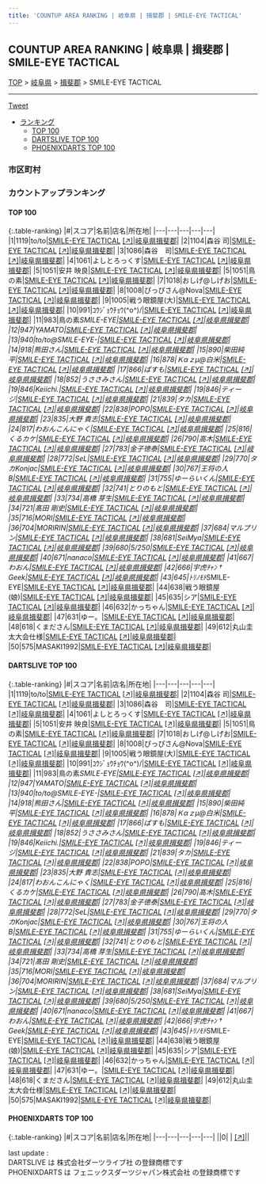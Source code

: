 ```yaml
---
title: 'COUNTUP AREA RANKING | 岐阜県 | 揖斐郡 | SMILE-EYE TACTICAL'
---
```

## COUNTUP AREA RANKING | 岐阜県 | 揖斐郡 | SMILE-EYE TACTICAL

[TOP](/darts/rank/) > [岐阜県](/darts/rank/岐阜県/) > [揖斐郡](/darts/rank/岐阜県/揖斐郡/) > SMILE-EYE TACTICAL

___

<a href="https://twitter.com/share?ref_src=twsrc%5Etfw" data-text="COUNTUP AREA RANKING | 岐阜県揖斐郡SMILE-EYE TACTICAL" class="twitter-share-button" data-hashtags="DARTSLIVE,PHOENIXDARTS,darts,ダーツ" data-show-count="false">Tweet</a>

* [ランキング](#カウントアップランキング)
    * [TOP 100](#top-100)
    * [DARTSLIVE TOP 100](#dartslive-top-100)
    * [PHOENIXDARTS TOP 100](#phoenixdarts-top-100)

### 市区町村

<ul>

</ul>

### カウントアップランキング

#### TOP 100



{:.table-ranking}
|#|スコア|名前|店名|所在地|
|---|---|---|---|---|
|1|1119|<span class="rank-name-dl">to/to</span>|<a href="/darts/rank/shops/4aece8944411d887b21333aee1bd51e4.html">SMILE-EYE TACTICAL</a> <a href="https://search.dartslive.com/jp/shop/4aece8944411d887b21333aee1bd51e4">[↗]</a>|<a href="/darts/rank/岐阜県/揖斐郡">岐阜県揖斐郡</a>|
|2|1104|<span class="rank-name-dl">森谷 司</span>|<a href="/darts/rank/shops/4aece8944411d887b21333aee1bd51e4.html">SMILE-EYE TACTICAL</a> <a href="https://search.dartslive.com/jp/shop/4aece8944411d887b21333aee1bd51e4">[↗]</a>|<a href="/darts/rank/岐阜県/揖斐郡">岐阜県揖斐郡</a>|
|3|1086|<span class="rank-name-dl">森谷　司</span>|<a href="/darts/rank/shops/4aece8944411d887b21333aee1bd51e4.html">SMILE-EYE TACTICAL</a> <a href="https://search.dartslive.com/jp/shop/4aece8944411d887b21333aee1bd51e4">[↗]</a>|<a href="/darts/rank/岐阜県/揖斐郡">岐阜県揖斐郡</a>|
|4|1061|<span class="rank-name-dl">よしとろっくす</span>|<a href="/darts/rank/shops/4aece8944411d887b21333aee1bd51e4.html">SMILE-EYE TACTICAL</a> <a href="https://search.dartslive.com/jp/shop/4aece8944411d887b21333aee1bd51e4">[↗]</a>|<a href="/darts/rank/岐阜県/揖斐郡">岐阜県揖斐郡</a>|
|5|1051|<span class="rank-name-dl">安井 映良</span>|<a href="/darts/rank/shops/4aece8944411d887b21333aee1bd51e4.html">SMILE-EYE TACTICAL</a> <a href="https://search.dartslive.com/jp/shop/4aece8944411d887b21333aee1bd51e4">[↗]</a>|<a href="/darts/rank/岐阜県/揖斐郡">岐阜県揖斐郡</a>|
|5|1051|<span class="rank-name-dl">鳥の素</span>|<a href="/darts/rank/shops/4aece8944411d887b21333aee1bd51e4.html">SMILE-EYE TACTICAL</a> <a href="https://search.dartslive.com/jp/shop/4aece8944411d887b21333aee1bd51e4">[↗]</a>|<a href="/darts/rank/岐阜県/揖斐郡">岐阜県揖斐郡</a>|
|7|1018|<span class="rank-name-dl">おしげ@しげお</span>|<a href="/darts/rank/shops/4aece8944411d887b21333aee1bd51e4.html">SMILE-EYE TACTICAL</a> <a href="https://search.dartslive.com/jp/shop/4aece8944411d887b21333aee1bd51e4">[↗]</a>|<a href="/darts/rank/岐阜県/揖斐郡">岐阜県揖斐郡</a>|
|8|1008|<span class="rank-name-dl">ぴっぴさん@Nova</span>|<a href="/darts/rank/shops/4aece8944411d887b21333aee1bd51e4.html">SMILE-EYE TACTICAL</a> <a href="https://search.dartslive.com/jp/shop/4aece8944411d887b21333aee1bd51e4">[↗]</a>|<a href="/darts/rank/岐阜県/揖斐郡">岐阜県揖斐郡</a>|
|9|1005|<span class="rank-name-dl">戦う眼鏡屋(大)</span>|<a href="/darts/rank/shops/4aece8944411d887b21333aee1bd51e4.html">SMILE-EYE TACTICAL</a> <a href="https://search.dartslive.com/jp/shop/4aece8944411d887b21333aee1bd51e4">[↗]</a>|<a href="/darts/rank/岐阜県/揖斐郡">岐阜県揖斐郡</a>|
|10|991|<span class="rank-name-dl">ｺｳｼﾞｮｳﾁｮｳ(^o^)/</span>|<a href="/darts/rank/shops/4aece8944411d887b21333aee1bd51e4.html">SMILE-EYE TACTICAL</a> <a href="https://search.dartslive.com/jp/shop/4aece8944411d887b21333aee1bd51e4">[↗]</a>|<a href="/darts/rank/岐阜県/揖斐郡">岐阜県揖斐郡</a>|
|11|983|<span class="rank-name-dl">鳥の素*SMILE-EYE</span>|<a href="/darts/rank/shops/4aece8944411d887b21333aee1bd51e4.html">SMILE-EYE TACTICAL</a> <a href="https://search.dartslive.com/jp/shop/4aece8944411d887b21333aee1bd51e4">[↗]</a>|<a href="/darts/rank/岐阜県/揖斐郡">岐阜県揖斐郡</a>|
|12|947|<span class="rank-name-dl">YAMATO</span>|<a href="/darts/rank/shops/4aece8944411d887b21333aee1bd51e4.html">SMILE-EYE TACTICAL</a> <a href="https://search.dartslive.com/jp/shop/4aece8944411d887b21333aee1bd51e4">[↗]</a>|<a href="/darts/rank/岐阜県/揖斐郡">岐阜県揖斐郡</a>|
|13|940|<span class="rank-name-dl">to/to@SMILE-EYE-</span>|<a href="/darts/rank/shops/4aece8944411d887b21333aee1bd51e4.html">SMILE-EYE TACTICAL</a> <a href="https://search.dartslive.com/jp/shop/4aece8944411d887b21333aee1bd51e4">[↗]</a>|<a href="/darts/rank/岐阜県/揖斐郡">岐阜県揖斐郡</a>|
|14|918|<span class="rank-name-dl">熊田さん</span>|<a href="/darts/rank/shops/4aece8944411d887b21333aee1bd51e4.html">SMILE-EYE TACTICAL</a> <a href="https://search.dartslive.com/jp/shop/4aece8944411d887b21333aee1bd51e4">[↗]</a>|<a href="/darts/rank/岐阜県/揖斐郡">岐阜県揖斐郡</a>|
|15|890|<span class="rank-name-dl">柴田純平</span>|<a href="/darts/rank/shops/4aece8944411d887b21333aee1bd51e4.html">SMILE-EYE TACTICAL</a> <a href="https://search.dartslive.com/jp/shop/4aece8944411d887b21333aee1bd51e4">[↗]</a>|<a href="/darts/rank/岐阜県/揖斐郡">岐阜県揖斐郡</a>|
|16|878|<span class="rank-name-dl">Ｋαｚμ@白米</span>|<a href="/darts/rank/shops/4aece8944411d887b21333aee1bd51e4.html">SMILE-EYE TACTICAL</a> <a href="https://search.dartslive.com/jp/shop/4aece8944411d887b21333aee1bd51e4">[↗]</a>|<a href="/darts/rank/岐阜県/揖斐郡">岐阜県揖斐郡</a>|
|17|866|<span class="rank-name-dl">ぱすも</span>|<a href="/darts/rank/shops/4aece8944411d887b21333aee1bd51e4.html">SMILE-EYE TACTICAL</a> <a href="https://search.dartslive.com/jp/shop/4aece8944411d887b21333aee1bd51e4">[↗]</a>|<a href="/darts/rank/岐阜県/揖斐郡">岐阜県揖斐郡</a>|
|18|852|<span class="rank-name-dl">うささみさん</span>|<a href="/darts/rank/shops/4aece8944411d887b21333aee1bd51e4.html">SMILE-EYE TACTICAL</a> <a href="https://search.dartslive.com/jp/shop/4aece8944411d887b21333aee1bd51e4">[↗]</a>|<a href="/darts/rank/岐阜県/揖斐郡">岐阜県揖斐郡</a>|
|19|846|<span class="rank-name-dl">Keiichi.</span>|<a href="/darts/rank/shops/4aece8944411d887b21333aee1bd51e4.html">SMILE-EYE TACTICAL</a> <a href="https://search.dartslive.com/jp/shop/4aece8944411d887b21333aee1bd51e4">[↗]</a>|<a href="/darts/rank/岐阜県/揖斐郡">岐阜県揖斐郡</a>|
|19|846|<span class="rank-name-dl">ティージ</span>|<a href="/darts/rank/shops/4aece8944411d887b21333aee1bd51e4.html">SMILE-EYE TACTICAL</a> <a href="https://search.dartslive.com/jp/shop/4aece8944411d887b21333aee1bd51e4">[↗]</a>|<a href="/darts/rank/岐阜県/揖斐郡">岐阜県揖斐郡</a>|
|21|839|<span class="rank-name-dl">タカ</span>|<a href="/darts/rank/shops/4aece8944411d887b21333aee1bd51e4.html">SMILE-EYE TACTICAL</a> <a href="https://search.dartslive.com/jp/shop/4aece8944411d887b21333aee1bd51e4">[↗]</a>|<a href="/darts/rank/岐阜県/揖斐郡">岐阜県揖斐郡</a>|
|22|838|<span class="rank-name-dl">POPO</span>|<a href="/darts/rank/shops/4aece8944411d887b21333aee1bd51e4.html">SMILE-EYE TACTICAL</a> <a href="https://search.dartslive.com/jp/shop/4aece8944411d887b21333aee1bd51e4">[↗]</a>|<a href="/darts/rank/岐阜県/揖斐郡">岐阜県揖斐郡</a>|
|23|835|<span class="rank-name-dl">大野 貴志</span>|<a href="/darts/rank/shops/4aece8944411d887b21333aee1bd51e4.html">SMILE-EYE TACTICAL</a> <a href="https://search.dartslive.com/jp/shop/4aece8944411d887b21333aee1bd51e4">[↗]</a>|<a href="/darts/rank/岐阜県/揖斐郡">岐阜県揖斐郡</a>|
|24|817|<span class="rank-name-dl">わおんこんにゃく</span>|<a href="/darts/rank/shops/4aece8944411d887b21333aee1bd51e4.html">SMILE-EYE TACTICAL</a> <a href="https://search.dartslive.com/jp/shop/4aece8944411d887b21333aee1bd51e4">[↗]</a>|<a href="/darts/rank/岐阜県/揖斐郡">岐阜県揖斐郡</a>|
|25|816|<span class="rank-name-dl">くるカケ</span>|<a href="/darts/rank/shops/4aece8944411d887b21333aee1bd51e4.html">SMILE-EYE TACTICAL</a> <a href="https://search.dartslive.com/jp/shop/4aece8944411d887b21333aee1bd51e4">[↗]</a>|<a href="/darts/rank/岐阜県/揖斐郡">岐阜県揖斐郡</a>|
|26|790|<span class="rank-name-dl">高木</span>|<a href="/darts/rank/shops/4aece8944411d887b21333aee1bd51e4.html">SMILE-EYE TACTICAL</a> <a href="https://search.dartslive.com/jp/shop/4aece8944411d887b21333aee1bd51e4">[↗]</a>|<a href="/darts/rank/岐阜県/揖斐郡">岐阜県揖斐郡</a>|
|27|783|<span class="rank-name-dl">金子徳泰</span>|<a href="/darts/rank/shops/4aece8944411d887b21333aee1bd51e4.html">SMILE-EYE TACTICAL</a> <a href="https://search.dartslive.com/jp/shop/4aece8944411d887b21333aee1bd51e4">[↗]</a>|<a href="/darts/rank/岐阜県/揖斐郡">岐阜県揖斐郡</a>|
|28|772|<span class="rank-name-dl">SeL</span>|<a href="/darts/rank/shops/4aece8944411d887b21333aee1bd51e4.html">SMILE-EYE TACTICAL</a> <a href="https://search.dartslive.com/jp/shop/4aece8944411d887b21333aee1bd51e4">[↗]</a>|<a href="/darts/rank/岐阜県/揖斐郡">岐阜県揖斐郡</a>|
|29|770|<span class="rank-name-dl">タカKonjac</span>|<a href="/darts/rank/shops/4aece8944411d887b21333aee1bd51e4.html">SMILE-EYE TACTICAL</a> <a href="https://search.dartslive.com/jp/shop/4aece8944411d887b21333aee1bd51e4">[↗]</a>|<a href="/darts/rank/岐阜県/揖斐郡">岐阜県揖斐郡</a>|
|30|767|<span class="rank-name-dl">王将の人B</span>|<a href="/darts/rank/shops/4aece8944411d887b21333aee1bd51e4.html">SMILE-EYE TACTICAL</a> <a href="https://search.dartslive.com/jp/shop/4aece8944411d887b21333aee1bd51e4">[↗]</a>|<a href="/darts/rank/岐阜県/揖斐郡">岐阜県揖斐郡</a>|
|31|755|<span class="rank-name-dl">ゆーらいくん</span>|<a href="/darts/rank/shops/4aece8944411d887b21333aee1bd51e4.html">SMILE-EYE TACTICAL</a> <a href="https://search.dartslive.com/jp/shop/4aece8944411d887b21333aee1bd51e4">[↗]</a>|<a href="/darts/rank/岐阜県/揖斐郡">岐阜県揖斐郡</a>|
|32|741|<span class="rank-name-dl">とりのもと</span>|<a href="/darts/rank/shops/4aece8944411d887b21333aee1bd51e4.html">SMILE-EYE TACTICAL</a> <a href="https://search.dartslive.com/jp/shop/4aece8944411d887b21333aee1bd51e4">[↗]</a>|<a href="/darts/rank/岐阜県/揖斐郡">岐阜県揖斐郡</a>|
|33|734|<span class="rank-name-dl">高橋 芽生</span>|<a href="/darts/rank/shops/4aece8944411d887b21333aee1bd51e4.html">SMILE-EYE TACTICAL</a> <a href="https://search.dartslive.com/jp/shop/4aece8944411d887b21333aee1bd51e4">[↗]</a>|<a href="/darts/rank/岐阜県/揖斐郡">岐阜県揖斐郡</a>|
|34|721|<span class="rank-name-dl">髙田 剛史</span>|<a href="/darts/rank/shops/4aece8944411d887b21333aee1bd51e4.html">SMILE-EYE TACTICAL</a> <a href="https://search.dartslive.com/jp/shop/4aece8944411d887b21333aee1bd51e4">[↗]</a>|<a href="/darts/rank/岐阜県/揖斐郡">岐阜県揖斐郡</a>|
|35|716|<span class="rank-name-dl">MORI</span>|<a href="/darts/rank/shops/4aece8944411d887b21333aee1bd51e4.html">SMILE-EYE TACTICAL</a> <a href="https://search.dartslive.com/jp/shop/4aece8944411d887b21333aee1bd51e4">[↗]</a>|<a href="/darts/rank/岐阜県/揖斐郡">岐阜県揖斐郡</a>|
|36|704|<span class="rank-name-dl">MORIRIN</span>|<a href="/darts/rank/shops/4aece8944411d887b21333aee1bd51e4.html">SMILE-EYE TACTICAL</a> <a href="https://search.dartslive.com/jp/shop/4aece8944411d887b21333aee1bd51e4">[↗]</a>|<a href="/darts/rank/岐阜県/揖斐郡">岐阜県揖斐郡</a>|
|37|684|<span class="rank-name-dl">マルプリン</span>|<a href="/darts/rank/shops/4aece8944411d887b21333aee1bd51e4.html">SMILE-EYE TACTICAL</a> <a href="https://search.dartslive.com/jp/shop/4aece8944411d887b21333aee1bd51e4">[↗]</a>|<a href="/darts/rank/岐阜県/揖斐郡">岐阜県揖斐郡</a>|
|38|681|<span class="rank-name-dl">SeiMya</span>|<a href="/darts/rank/shops/4aece8944411d887b21333aee1bd51e4.html">SMILE-EYE TACTICAL</a> <a href="https://search.dartslive.com/jp/shop/4aece8944411d887b21333aee1bd51e4">[↗]</a>|<a href="/darts/rank/岐阜県/揖斐郡">岐阜県揖斐郡</a>|
|39|680|<span class="rank-name-dl">5/250</span>|<a href="/darts/rank/shops/4aece8944411d887b21333aee1bd51e4.html">SMILE-EYE TACTICAL</a> <a href="https://search.dartslive.com/jp/shop/4aece8944411d887b21333aee1bd51e4">[↗]</a>|<a href="/darts/rank/岐阜県/揖斐郡">岐阜県揖斐郡</a>|
|40|671|<span class="rank-name-dl">nanaco</span>|<a href="/darts/rank/shops/4aece8944411d887b21333aee1bd51e4.html">SMILE-EYE TACTICAL</a> <a href="https://search.dartslive.com/jp/shop/4aece8944411d887b21333aee1bd51e4">[↗]</a>|<a href="/darts/rank/岐阜県/揖斐郡">岐阜県揖斐郡</a>|
|41|667|<span class="rank-name-dl">わおん</span>|<a href="/darts/rank/shops/4aece8944411d887b21333aee1bd51e4.html">SMILE-EYE TACTICAL</a> <a href="https://search.dartslive.com/jp/shop/4aece8944411d887b21333aee1bd51e4">[↗]</a>|<a href="/darts/rank/岐阜県/揖斐郡">岐阜県揖斐郡</a>|
|42|666|<span class="rank-name-dl">宇虎ﾁｬﾝ † Geek</span>|<a href="/darts/rank/shops/4aece8944411d887b21333aee1bd51e4.html">SMILE-EYE TACTICAL</a> <a href="https://search.dartslive.com/jp/shop/4aece8944411d887b21333aee1bd51e4">[↗]</a>|<a href="/darts/rank/岐阜県/揖斐郡">岐阜県揖斐郡</a>|
|43|645|<span class="rank-name-dl">ﾄﾘﾉﾓﾄ*SMILE-EYE</span>|<a href="/darts/rank/shops/4aece8944411d887b21333aee1bd51e4.html">SMILE-EYE TACTICAL</a> <a href="https://search.dartslive.com/jp/shop/4aece8944411d887b21333aee1bd51e4">[↗]</a>|<a href="/darts/rank/岐阜県/揖斐郡">岐阜県揖斐郡</a>|
|44|638|<span class="rank-name-dl">戦う眼鏡屋(娘)</span>|<a href="/darts/rank/shops/4aece8944411d887b21333aee1bd51e4.html">SMILE-EYE TACTICAL</a> <a href="https://search.dartslive.com/jp/shop/4aece8944411d887b21333aee1bd51e4">[↗]</a>|<a href="/darts/rank/岐阜県/揖斐郡">岐阜県揖斐郡</a>|
|45|635|<span class="rank-name-dl">シア</span>|<a href="/darts/rank/shops/4aece8944411d887b21333aee1bd51e4.html">SMILE-EYE TACTICAL</a> <a href="https://search.dartslive.com/jp/shop/4aece8944411d887b21333aee1bd51e4">[↗]</a>|<a href="/darts/rank/岐阜県/揖斐郡">岐阜県揖斐郡</a>|
|46|632|<span class="rank-name-dl">かっちゃん</span>|<a href="/darts/rank/shops/4aece8944411d887b21333aee1bd51e4.html">SMILE-EYE TACTICAL</a> <a href="https://search.dartslive.com/jp/shop/4aece8944411d887b21333aee1bd51e4">[↗]</a>|<a href="/darts/rank/岐阜県/揖斐郡">岐阜県揖斐郡</a>|
|47|631|<span class="rank-name-dl">ゆー。</span>|<a href="/darts/rank/shops/4aece8944411d887b21333aee1bd51e4.html">SMILE-EYE TACTICAL</a> <a href="https://search.dartslive.com/jp/shop/4aece8944411d887b21333aee1bd51e4">[↗]</a>|<a href="/darts/rank/岐阜県/揖斐郡">岐阜県揖斐郡</a>|
|48|618|<span class="rank-name-dl">くまださん</span>|<a href="/darts/rank/shops/4aece8944411d887b21333aee1bd51e4.html">SMILE-EYE TACTICAL</a> <a href="https://search.dartslive.com/jp/shop/4aece8944411d887b21333aee1bd51e4">[↗]</a>|<a href="/darts/rank/岐阜県/揖斐郡">岐阜県揖斐郡</a>|
|49|612|<span class="rank-name-dl">丸山圭太大会仕様</span>|<a href="/darts/rank/shops/4aece8944411d887b21333aee1bd51e4.html">SMILE-EYE TACTICAL</a> <a href="https://search.dartslive.com/jp/shop/4aece8944411d887b21333aee1bd51e4">[↗]</a>|<a href="/darts/rank/岐阜県/揖斐郡">岐阜県揖斐郡</a>|
|50|575|<span class="rank-name-dl">MASAKI1992</span>|<a href="/darts/rank/shops/4aece8944411d887b21333aee1bd51e4.html">SMILE-EYE TACTICAL</a> <a href="https://search.dartslive.com/jp/shop/4aece8944411d887b21333aee1bd51e4">[↗]</a>|<a href="/darts/rank/岐阜県/揖斐郡">岐阜県揖斐郡</a>|


#### DARTSLIVE TOP 100



{:.table-ranking}
|#|スコア|名前|店名|所在地|
|---|---|---|---|---|
|1|1119|<span class="rank-name-dl">to/to</span>|<a href="/darts/rank/shops/4aece8944411d887b21333aee1bd51e4.html">SMILE-EYE TACTICAL</a> <a href="https://search.dartslive.com/jp/shop/4aece8944411d887b21333aee1bd51e4">[↗]</a>|<a href="/darts/rank/岐阜県/揖斐郡">岐阜県揖斐郡</a>|
|2|1104|<span class="rank-name-dl">森谷 司</span>|<a href="/darts/rank/shops/4aece8944411d887b21333aee1bd51e4.html">SMILE-EYE TACTICAL</a> <a href="https://search.dartslive.com/jp/shop/4aece8944411d887b21333aee1bd51e4">[↗]</a>|<a href="/darts/rank/岐阜県/揖斐郡">岐阜県揖斐郡</a>|
|3|1086|<span class="rank-name-dl">森谷　司</span>|<a href="/darts/rank/shops/4aece8944411d887b21333aee1bd51e4.html">SMILE-EYE TACTICAL</a> <a href="https://search.dartslive.com/jp/shop/4aece8944411d887b21333aee1bd51e4">[↗]</a>|<a href="/darts/rank/岐阜県/揖斐郡">岐阜県揖斐郡</a>|
|4|1061|<span class="rank-name-dl">よしとろっくす</span>|<a href="/darts/rank/shops/4aece8944411d887b21333aee1bd51e4.html">SMILE-EYE TACTICAL</a> <a href="https://search.dartslive.com/jp/shop/4aece8944411d887b21333aee1bd51e4">[↗]</a>|<a href="/darts/rank/岐阜県/揖斐郡">岐阜県揖斐郡</a>|
|5|1051|<span class="rank-name-dl">安井 映良</span>|<a href="/darts/rank/shops/4aece8944411d887b21333aee1bd51e4.html">SMILE-EYE TACTICAL</a> <a href="https://search.dartslive.com/jp/shop/4aece8944411d887b21333aee1bd51e4">[↗]</a>|<a href="/darts/rank/岐阜県/揖斐郡">岐阜県揖斐郡</a>|
|5|1051|<span class="rank-name-dl">鳥の素</span>|<a href="/darts/rank/shops/4aece8944411d887b21333aee1bd51e4.html">SMILE-EYE TACTICAL</a> <a href="https://search.dartslive.com/jp/shop/4aece8944411d887b21333aee1bd51e4">[↗]</a>|<a href="/darts/rank/岐阜県/揖斐郡">岐阜県揖斐郡</a>|
|7|1018|<span class="rank-name-dl">おしげ@しげお</span>|<a href="/darts/rank/shops/4aece8944411d887b21333aee1bd51e4.html">SMILE-EYE TACTICAL</a> <a href="https://search.dartslive.com/jp/shop/4aece8944411d887b21333aee1bd51e4">[↗]</a>|<a href="/darts/rank/岐阜県/揖斐郡">岐阜県揖斐郡</a>|
|8|1008|<span class="rank-name-dl">ぴっぴさん@Nova</span>|<a href="/darts/rank/shops/4aece8944411d887b21333aee1bd51e4.html">SMILE-EYE TACTICAL</a> <a href="https://search.dartslive.com/jp/shop/4aece8944411d887b21333aee1bd51e4">[↗]</a>|<a href="/darts/rank/岐阜県/揖斐郡">岐阜県揖斐郡</a>|
|9|1005|<span class="rank-name-dl">戦う眼鏡屋(大)</span>|<a href="/darts/rank/shops/4aece8944411d887b21333aee1bd51e4.html">SMILE-EYE TACTICAL</a> <a href="https://search.dartslive.com/jp/shop/4aece8944411d887b21333aee1bd51e4">[↗]</a>|<a href="/darts/rank/岐阜県/揖斐郡">岐阜県揖斐郡</a>|
|10|991|<span class="rank-name-dl">ｺｳｼﾞｮｳﾁｮｳ(^o^)/</span>|<a href="/darts/rank/shops/4aece8944411d887b21333aee1bd51e4.html">SMILE-EYE TACTICAL</a> <a href="https://search.dartslive.com/jp/shop/4aece8944411d887b21333aee1bd51e4">[↗]</a>|<a href="/darts/rank/岐阜県/揖斐郡">岐阜県揖斐郡</a>|
|11|983|<span class="rank-name-dl">鳥の素*SMILE-EYE</span>|<a href="/darts/rank/shops/4aece8944411d887b21333aee1bd51e4.html">SMILE-EYE TACTICAL</a> <a href="https://search.dartslive.com/jp/shop/4aece8944411d887b21333aee1bd51e4">[↗]</a>|<a href="/darts/rank/岐阜県/揖斐郡">岐阜県揖斐郡</a>|
|12|947|<span class="rank-name-dl">YAMATO</span>|<a href="/darts/rank/shops/4aece8944411d887b21333aee1bd51e4.html">SMILE-EYE TACTICAL</a> <a href="https://search.dartslive.com/jp/shop/4aece8944411d887b21333aee1bd51e4">[↗]</a>|<a href="/darts/rank/岐阜県/揖斐郡">岐阜県揖斐郡</a>|
|13|940|<span class="rank-name-dl">to/to@SMILE-EYE-</span>|<a href="/darts/rank/shops/4aece8944411d887b21333aee1bd51e4.html">SMILE-EYE TACTICAL</a> <a href="https://search.dartslive.com/jp/shop/4aece8944411d887b21333aee1bd51e4">[↗]</a>|<a href="/darts/rank/岐阜県/揖斐郡">岐阜県揖斐郡</a>|
|14|918|<span class="rank-name-dl">熊田さん</span>|<a href="/darts/rank/shops/4aece8944411d887b21333aee1bd51e4.html">SMILE-EYE TACTICAL</a> <a href="https://search.dartslive.com/jp/shop/4aece8944411d887b21333aee1bd51e4">[↗]</a>|<a href="/darts/rank/岐阜県/揖斐郡">岐阜県揖斐郡</a>|
|15|890|<span class="rank-name-dl">柴田純平</span>|<a href="/darts/rank/shops/4aece8944411d887b21333aee1bd51e4.html">SMILE-EYE TACTICAL</a> <a href="https://search.dartslive.com/jp/shop/4aece8944411d887b21333aee1bd51e4">[↗]</a>|<a href="/darts/rank/岐阜県/揖斐郡">岐阜県揖斐郡</a>|
|16|878|<span class="rank-name-dl">Ｋαｚμ@白米</span>|<a href="/darts/rank/shops/4aece8944411d887b21333aee1bd51e4.html">SMILE-EYE TACTICAL</a> <a href="https://search.dartslive.com/jp/shop/4aece8944411d887b21333aee1bd51e4">[↗]</a>|<a href="/darts/rank/岐阜県/揖斐郡">岐阜県揖斐郡</a>|
|17|866|<span class="rank-name-dl">ぱすも</span>|<a href="/darts/rank/shops/4aece8944411d887b21333aee1bd51e4.html">SMILE-EYE TACTICAL</a> <a href="https://search.dartslive.com/jp/shop/4aece8944411d887b21333aee1bd51e4">[↗]</a>|<a href="/darts/rank/岐阜県/揖斐郡">岐阜県揖斐郡</a>|
|18|852|<span class="rank-name-dl">うささみさん</span>|<a href="/darts/rank/shops/4aece8944411d887b21333aee1bd51e4.html">SMILE-EYE TACTICAL</a> <a href="https://search.dartslive.com/jp/shop/4aece8944411d887b21333aee1bd51e4">[↗]</a>|<a href="/darts/rank/岐阜県/揖斐郡">岐阜県揖斐郡</a>|
|19|846|<span class="rank-name-dl">Keiichi.</span>|<a href="/darts/rank/shops/4aece8944411d887b21333aee1bd51e4.html">SMILE-EYE TACTICAL</a> <a href="https://search.dartslive.com/jp/shop/4aece8944411d887b21333aee1bd51e4">[↗]</a>|<a href="/darts/rank/岐阜県/揖斐郡">岐阜県揖斐郡</a>|
|19|846|<span class="rank-name-dl">ティージ</span>|<a href="/darts/rank/shops/4aece8944411d887b21333aee1bd51e4.html">SMILE-EYE TACTICAL</a> <a href="https://search.dartslive.com/jp/shop/4aece8944411d887b21333aee1bd51e4">[↗]</a>|<a href="/darts/rank/岐阜県/揖斐郡">岐阜県揖斐郡</a>|
|21|839|<span class="rank-name-dl">タカ</span>|<a href="/darts/rank/shops/4aece8944411d887b21333aee1bd51e4.html">SMILE-EYE TACTICAL</a> <a href="https://search.dartslive.com/jp/shop/4aece8944411d887b21333aee1bd51e4">[↗]</a>|<a href="/darts/rank/岐阜県/揖斐郡">岐阜県揖斐郡</a>|
|22|838|<span class="rank-name-dl">POPO</span>|<a href="/darts/rank/shops/4aece8944411d887b21333aee1bd51e4.html">SMILE-EYE TACTICAL</a> <a href="https://search.dartslive.com/jp/shop/4aece8944411d887b21333aee1bd51e4">[↗]</a>|<a href="/darts/rank/岐阜県/揖斐郡">岐阜県揖斐郡</a>|
|23|835|<span class="rank-name-dl">大野 貴志</span>|<a href="/darts/rank/shops/4aece8944411d887b21333aee1bd51e4.html">SMILE-EYE TACTICAL</a> <a href="https://search.dartslive.com/jp/shop/4aece8944411d887b21333aee1bd51e4">[↗]</a>|<a href="/darts/rank/岐阜県/揖斐郡">岐阜県揖斐郡</a>|
|24|817|<span class="rank-name-dl">わおんこんにゃく</span>|<a href="/darts/rank/shops/4aece8944411d887b21333aee1bd51e4.html">SMILE-EYE TACTICAL</a> <a href="https://search.dartslive.com/jp/shop/4aece8944411d887b21333aee1bd51e4">[↗]</a>|<a href="/darts/rank/岐阜県/揖斐郡">岐阜県揖斐郡</a>|
|25|816|<span class="rank-name-dl">くるカケ</span>|<a href="/darts/rank/shops/4aece8944411d887b21333aee1bd51e4.html">SMILE-EYE TACTICAL</a> <a href="https://search.dartslive.com/jp/shop/4aece8944411d887b21333aee1bd51e4">[↗]</a>|<a href="/darts/rank/岐阜県/揖斐郡">岐阜県揖斐郡</a>|
|26|790|<span class="rank-name-dl">高木</span>|<a href="/darts/rank/shops/4aece8944411d887b21333aee1bd51e4.html">SMILE-EYE TACTICAL</a> <a href="https://search.dartslive.com/jp/shop/4aece8944411d887b21333aee1bd51e4">[↗]</a>|<a href="/darts/rank/岐阜県/揖斐郡">岐阜県揖斐郡</a>|
|27|783|<span class="rank-name-dl">金子徳泰</span>|<a href="/darts/rank/shops/4aece8944411d887b21333aee1bd51e4.html">SMILE-EYE TACTICAL</a> <a href="https://search.dartslive.com/jp/shop/4aece8944411d887b21333aee1bd51e4">[↗]</a>|<a href="/darts/rank/岐阜県/揖斐郡">岐阜県揖斐郡</a>|
|28|772|<span class="rank-name-dl">SeL</span>|<a href="/darts/rank/shops/4aece8944411d887b21333aee1bd51e4.html">SMILE-EYE TACTICAL</a> <a href="https://search.dartslive.com/jp/shop/4aece8944411d887b21333aee1bd51e4">[↗]</a>|<a href="/darts/rank/岐阜県/揖斐郡">岐阜県揖斐郡</a>|
|29|770|<span class="rank-name-dl">タカKonjac</span>|<a href="/darts/rank/shops/4aece8944411d887b21333aee1bd51e4.html">SMILE-EYE TACTICAL</a> <a href="https://search.dartslive.com/jp/shop/4aece8944411d887b21333aee1bd51e4">[↗]</a>|<a href="/darts/rank/岐阜県/揖斐郡">岐阜県揖斐郡</a>|
|30|767|<span class="rank-name-dl">王将の人B</span>|<a href="/darts/rank/shops/4aece8944411d887b21333aee1bd51e4.html">SMILE-EYE TACTICAL</a> <a href="https://search.dartslive.com/jp/shop/4aece8944411d887b21333aee1bd51e4">[↗]</a>|<a href="/darts/rank/岐阜県/揖斐郡">岐阜県揖斐郡</a>|
|31|755|<span class="rank-name-dl">ゆーらいくん</span>|<a href="/darts/rank/shops/4aece8944411d887b21333aee1bd51e4.html">SMILE-EYE TACTICAL</a> <a href="https://search.dartslive.com/jp/shop/4aece8944411d887b21333aee1bd51e4">[↗]</a>|<a href="/darts/rank/岐阜県/揖斐郡">岐阜県揖斐郡</a>|
|32|741|<span class="rank-name-dl">とりのもと</span>|<a href="/darts/rank/shops/4aece8944411d887b21333aee1bd51e4.html">SMILE-EYE TACTICAL</a> <a href="https://search.dartslive.com/jp/shop/4aece8944411d887b21333aee1bd51e4">[↗]</a>|<a href="/darts/rank/岐阜県/揖斐郡">岐阜県揖斐郡</a>|
|33|734|<span class="rank-name-dl">高橋 芽生</span>|<a href="/darts/rank/shops/4aece8944411d887b21333aee1bd51e4.html">SMILE-EYE TACTICAL</a> <a href="https://search.dartslive.com/jp/shop/4aece8944411d887b21333aee1bd51e4">[↗]</a>|<a href="/darts/rank/岐阜県/揖斐郡">岐阜県揖斐郡</a>|
|34|721|<span class="rank-name-dl">髙田 剛史</span>|<a href="/darts/rank/shops/4aece8944411d887b21333aee1bd51e4.html">SMILE-EYE TACTICAL</a> <a href="https://search.dartslive.com/jp/shop/4aece8944411d887b21333aee1bd51e4">[↗]</a>|<a href="/darts/rank/岐阜県/揖斐郡">岐阜県揖斐郡</a>|
|35|716|<span class="rank-name-dl">MORI</span>|<a href="/darts/rank/shops/4aece8944411d887b21333aee1bd51e4.html">SMILE-EYE TACTICAL</a> <a href="https://search.dartslive.com/jp/shop/4aece8944411d887b21333aee1bd51e4">[↗]</a>|<a href="/darts/rank/岐阜県/揖斐郡">岐阜県揖斐郡</a>|
|36|704|<span class="rank-name-dl">MORIRIN</span>|<a href="/darts/rank/shops/4aece8944411d887b21333aee1bd51e4.html">SMILE-EYE TACTICAL</a> <a href="https://search.dartslive.com/jp/shop/4aece8944411d887b21333aee1bd51e4">[↗]</a>|<a href="/darts/rank/岐阜県/揖斐郡">岐阜県揖斐郡</a>|
|37|684|<span class="rank-name-dl">マルプリン</span>|<a href="/darts/rank/shops/4aece8944411d887b21333aee1bd51e4.html">SMILE-EYE TACTICAL</a> <a href="https://search.dartslive.com/jp/shop/4aece8944411d887b21333aee1bd51e4">[↗]</a>|<a href="/darts/rank/岐阜県/揖斐郡">岐阜県揖斐郡</a>|
|38|681|<span class="rank-name-dl">SeiMya</span>|<a href="/darts/rank/shops/4aece8944411d887b21333aee1bd51e4.html">SMILE-EYE TACTICAL</a> <a href="https://search.dartslive.com/jp/shop/4aece8944411d887b21333aee1bd51e4">[↗]</a>|<a href="/darts/rank/岐阜県/揖斐郡">岐阜県揖斐郡</a>|
|39|680|<span class="rank-name-dl">5/250</span>|<a href="/darts/rank/shops/4aece8944411d887b21333aee1bd51e4.html">SMILE-EYE TACTICAL</a> <a href="https://search.dartslive.com/jp/shop/4aece8944411d887b21333aee1bd51e4">[↗]</a>|<a href="/darts/rank/岐阜県/揖斐郡">岐阜県揖斐郡</a>|
|40|671|<span class="rank-name-dl">nanaco</span>|<a href="/darts/rank/shops/4aece8944411d887b21333aee1bd51e4.html">SMILE-EYE TACTICAL</a> <a href="https://search.dartslive.com/jp/shop/4aece8944411d887b21333aee1bd51e4">[↗]</a>|<a href="/darts/rank/岐阜県/揖斐郡">岐阜県揖斐郡</a>|
|41|667|<span class="rank-name-dl">わおん</span>|<a href="/darts/rank/shops/4aece8944411d887b21333aee1bd51e4.html">SMILE-EYE TACTICAL</a> <a href="https://search.dartslive.com/jp/shop/4aece8944411d887b21333aee1bd51e4">[↗]</a>|<a href="/darts/rank/岐阜県/揖斐郡">岐阜県揖斐郡</a>|
|42|666|<span class="rank-name-dl">宇虎ﾁｬﾝ † Geek</span>|<a href="/darts/rank/shops/4aece8944411d887b21333aee1bd51e4.html">SMILE-EYE TACTICAL</a> <a href="https://search.dartslive.com/jp/shop/4aece8944411d887b21333aee1bd51e4">[↗]</a>|<a href="/darts/rank/岐阜県/揖斐郡">岐阜県揖斐郡</a>|
|43|645|<span class="rank-name-dl">ﾄﾘﾉﾓﾄ*SMILE-EYE</span>|<a href="/darts/rank/shops/4aece8944411d887b21333aee1bd51e4.html">SMILE-EYE TACTICAL</a> <a href="https://search.dartslive.com/jp/shop/4aece8944411d887b21333aee1bd51e4">[↗]</a>|<a href="/darts/rank/岐阜県/揖斐郡">岐阜県揖斐郡</a>|
|44|638|<span class="rank-name-dl">戦う眼鏡屋(娘)</span>|<a href="/darts/rank/shops/4aece8944411d887b21333aee1bd51e4.html">SMILE-EYE TACTICAL</a> <a href="https://search.dartslive.com/jp/shop/4aece8944411d887b21333aee1bd51e4">[↗]</a>|<a href="/darts/rank/岐阜県/揖斐郡">岐阜県揖斐郡</a>|
|45|635|<span class="rank-name-dl">シア</span>|<a href="/darts/rank/shops/4aece8944411d887b21333aee1bd51e4.html">SMILE-EYE TACTICAL</a> <a href="https://search.dartslive.com/jp/shop/4aece8944411d887b21333aee1bd51e4">[↗]</a>|<a href="/darts/rank/岐阜県/揖斐郡">岐阜県揖斐郡</a>|
|46|632|<span class="rank-name-dl">かっちゃん</span>|<a href="/darts/rank/shops/4aece8944411d887b21333aee1bd51e4.html">SMILE-EYE TACTICAL</a> <a href="https://search.dartslive.com/jp/shop/4aece8944411d887b21333aee1bd51e4">[↗]</a>|<a href="/darts/rank/岐阜県/揖斐郡">岐阜県揖斐郡</a>|
|47|631|<span class="rank-name-dl">ゆー。</span>|<a href="/darts/rank/shops/4aece8944411d887b21333aee1bd51e4.html">SMILE-EYE TACTICAL</a> <a href="https://search.dartslive.com/jp/shop/4aece8944411d887b21333aee1bd51e4">[↗]</a>|<a href="/darts/rank/岐阜県/揖斐郡">岐阜県揖斐郡</a>|
|48|618|<span class="rank-name-dl">くまださん</span>|<a href="/darts/rank/shops/4aece8944411d887b21333aee1bd51e4.html">SMILE-EYE TACTICAL</a> <a href="https://search.dartslive.com/jp/shop/4aece8944411d887b21333aee1bd51e4">[↗]</a>|<a href="/darts/rank/岐阜県/揖斐郡">岐阜県揖斐郡</a>|
|49|612|<span class="rank-name-dl">丸山圭太大会仕様</span>|<a href="/darts/rank/shops/4aece8944411d887b21333aee1bd51e4.html">SMILE-EYE TACTICAL</a> <a href="https://search.dartslive.com/jp/shop/4aece8944411d887b21333aee1bd51e4">[↗]</a>|<a href="/darts/rank/岐阜県/揖斐郡">岐阜県揖斐郡</a>|
|50|575|<span class="rank-name-dl">MASAKI1992</span>|<a href="/darts/rank/shops/4aece8944411d887b21333aee1bd51e4.html">SMILE-EYE TACTICAL</a> <a href="https://search.dartslive.com/jp/shop/4aece8944411d887b21333aee1bd51e4">[↗]</a>|<a href="/darts/rank/岐阜県/揖斐郡">岐阜県揖斐郡</a>|


#### PHOENIXDARTS TOP 100



{:.table-ranking}
|#|スコア|名前|店名|所在地|
|---|---|---|---|---|
||0|<span class="rank-name-dl"> </span>|<a href="/darts/rank/shops/.html"></a> <a href="">[↗]</a>|<a href="/darts/rank//"></a>|


<div class="footer border-top border-gray-light mt-5 pt-3 text-right text-gray">
    last update : <span style="font-weight: italic" id="foot_last_modified"></span><br />
    DARTSLIVE は 株式会社ダーツライブ社 の登録商標です<br />
    PHOENIXDARTS は フェニックスダーツジャパン株式会社 の登録商標です<br />
</div>

<script src="https://cdnjs.cloudflare.com/ajax/libs/jquery.tablesorter/2.31.3/js/jquery.tablesorter.min.js" integrity="sha512-qzgd5cYSZcosqpzpn7zF2ZId8f/8CHmFKZ8j7mU4OUXTNRd5g+ZHBPsgKEwoqxCtdQvExE5LprwwPAgoicguNg==" crossorigin="anonymous" referrerpolicy="no-referrer"></script>
<link rel="stylesheet" href="https://cdnjs.cloudflare.com/ajax/libs/jquery.tablesorter/2.31.3/css/theme.default.min.css" integrity="sha512-wghhOJkjQX0Lh3NSWvNKeZ0ZpNn+SPVXX1Qyc9OCaogADktxrBiBdKGDoqVUOyhStvMBmJQ8ZdMHiR3wuEq8+w==" crossorigin="anonymous" referrerpolicy="no-referrer" />
<script>
$(function() {
    $(".table-ranking").tablesorter({sortList:[[0, 0]]});
    $("#foot_last_modified").text(formatDate(new Date(document.lastModified), 'yyyy-MM-dd HH:mm:ss'));
});
</script>

<script async src="https://platform.twitter.com/widgets.js" charset="utf-8"></script>